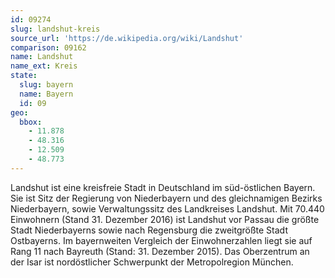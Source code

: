 ```yaml
---
id: 09274
slug: landshut-kreis
source_url: 'https://de.wikipedia.org/wiki/Landshut'
comparison: 09162
name: Landshut
name_ext: Kreis
state:
  slug: bayern
  name: Bayern
  id: 09
geo:
  bbox:
    - 11.878
    - 48.316
    - 12.509
    - 48.773
---
```


Landshut ist eine kreisfreie Stadt in Deutschland im süd-östlichen Bayern. Sie ist Sitz der Regierung von Niederbayern und des gleichnamigen Bezirks Niederbayern, sowie Verwaltungssitz des Landkreises Landshut. Mit 70.440 Einwohnern (Stand 31. Dezember 2016) ist Landshut vor Passau die größte Stadt Niederbayerns sowie nach Regensburg die zweitgrößte Stadt Ostbayerns. Im bayernweiten Vergleich der Einwohnerzahlen liegt sie auf Rang 11 nach Bayreuth (Stand: 31. Dezember 2015). Das Oberzentrum an der Isar ist nordöstlicher Schwerpunkt der Metropolregion München.
